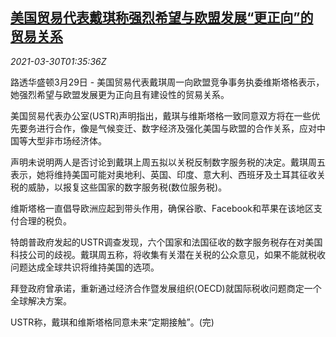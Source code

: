 <!--1617069663000-->
[美国贸易代表戴琪称强烈希望与欧盟发展“更正向”的贸易关系](https://cn.reuters.com/article/ustr-0329-moneu-idCNKBS2BM04I)
------

<div><i>2021-03-30T01:35:36Z</i></div><p>路透华盛顿3月29日 - 美国贸易代表戴琪周一向欧盟竞争事务执委维斯塔格表示，她强烈希望与欧盟发展更为正向且有建设性的贸易关系。</p><p>美国贸易代表办公室(USTR)声明指出，戴琪与维斯塔格一致同意双方将在一些优先要务进行合作，像是气候变迁、数字经济及强化美国与欧盟的合作关系，应对中国等大型非市场经济体。</p><p>声明未说明两人是否讨论到戴琪上周五拟以关税反制数字服务税的决定。戴琪周五表示，她将维持美国可能对奥地利、英国、印度、意大利、西班牙及土耳其征收关税的威胁，以报复这些国家的数字服务税(数位服务税)。</p><p>维斯塔格一直倡导欧洲应起到带头作用，确保谷歌、Facebook和苹果在该地区支付合理的税负。</p><p>特朗普政府发起的USTR调查发现，六个国家和法国征收的数字服务税存在对美国科技公司的歧视。戴琪周五称，将收集有关潜在关税的公众意见，如果不能就税收问题达成全球共识将维持美国的选项。</p><p>拜登政府曾承诺，重新通过经济合作暨发展组织(OECD)就国际税收问题商定一个全球解决方案。</p><p>USTR称，戴琪和维斯塔格同意未来“定期接触”。(完)</p>
